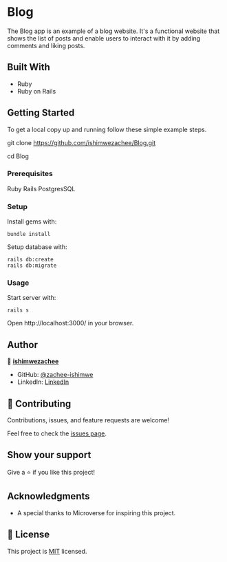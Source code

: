 # Blog

The Blog app is an example of a blog website. It's a functional website that shows the list of posts and enable users to interact with it by adding comments and liking posts.

## Built With

- Ruby
- Ruby on Rails

## Getting Started

To get a local copy up and running follow these simple example steps.

git clone https://github.com/ishimwezachee/Blog.git

cd Blog

### Prerequisites

Ruby
Rails
PostgresSQL

### Setup

Install gems with:

```
bundle install
```

Setup database with:

```
rails db:create
rails db:migrate
```

### Usage

Start server with:

```
rails s
```

Open http://localhost:3000/ in your browser.

## Author

👤 **[ishimwezachee](https://github.com/ishimwezachee)**

- GitHub: [@zachee-ishimwe](https://github.com/ishimwezachee)
- LinkedIn: [LinkedIn](https://www.linkedin.com/in/zachee-ishimwe/)


## 🤝 Contributing

Contributions, issues, and feature requests are welcome!

Feel free to check the [issues page](https://github.com/ishimwezachee/Blog/issues).

## Show your support

Give a ⭐️ if you like this project!

## Acknowledgments

- A special thanks to Microverse for inspiring this project. 

## 📝 License

This project is [MIT](./LICENCE) licensed.
